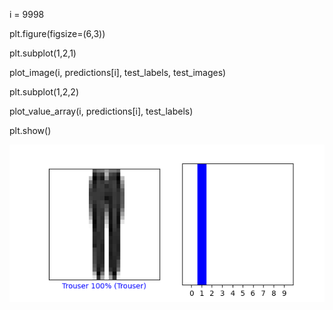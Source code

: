 i = 9998

plt.figure(figsize=(6,3))

plt.subplot(1,2,1)

plot_image(i, predictions[i], test_labels, test_images)

plt.subplot(1,2,2)

plot_value_array(i, predictions[i],  test_labels)

plt.show()

![img_5.png](img_5.png)